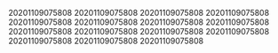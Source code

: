 20201109075808
20201109075808
20201109075808
20201109075808
20201109075808
20201109075808
20201109075808
20201109075808
20201109075808
20201109075808
20201109075808
20201109075808
20201109075808
20201109075808
20201109075808
